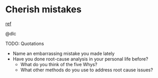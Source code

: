 # Cherish mistakes
[ref](http://www.aaronsw.com/weblog/geremiah)

@dlc

TODO: Quotations
>

* Name an embarrassing mistake you made lately
* Have you done root-cause analysis in your personal life before?
  * What do you think of the five Whys?
  * What other methods do you use to address root cause issues?
